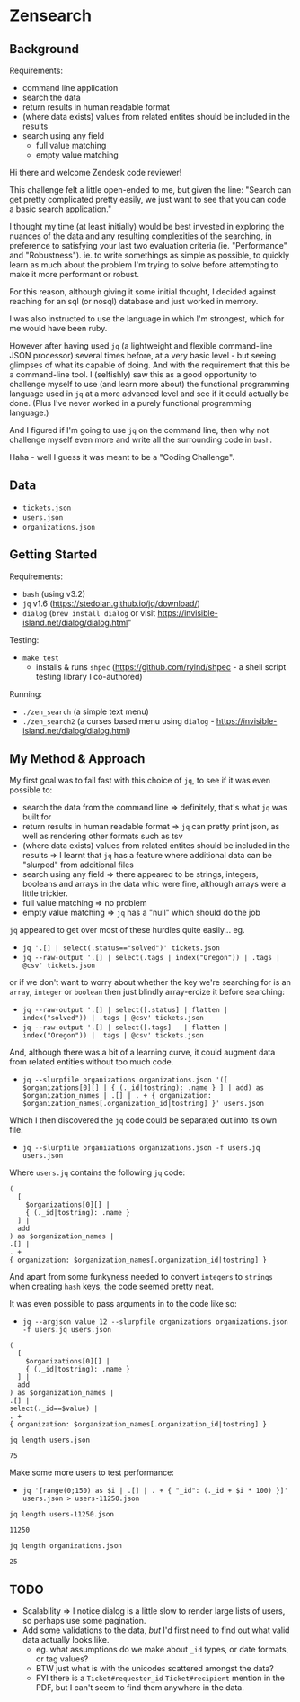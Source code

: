 # Zensearch
## Background
Requirements:

 - command line application
 - search the data
 - return results in human readable format
 - (where data exists) values from related entites should be included in the results
 - search using any field
   - full value matching
   - empty value matching

Hi there and welcome Zendesk code reviewer!

This challenge felt a little open-ended to me, but given the line:
  "Search can get pretty complicated pretty easily, we just want to see that you can code a basic search application."

I thought my time (at least initially) would be best invested in exploring the nuances of the data and any resulting complexities of the searching, in preference to satisfying your last two evaluation criteria (ie. "Performance" and "Robustness").
ie. to write somethings as simple as possible, to quickly learn as much about the problem I'm trying to solve before attempting to make it more performant or robust.

For this reason, although giving it some initial thought, I decided against reaching for an sql (or nosql) database and just worked in memory.

I was also instructed to use the language in which I'm strongest, which for me would have been ruby.

However after having used `jq` (a lightweight and flexible command-line JSON processor) several times before, at a very basic level - but seeing glimpses of what its capable of doing.  And with the requirement that this be a command-line tool.  I (selfishly) saw this as a good opportunity to challenge myself to use (and learn more about) the functional programming language used in `jq` at a more advanced level and see if it could actually be done.  (Plus I've never worked in a purely functional programming language.)

And I figured if I'm going to use `jq` on the command line, then why not challenge myself even more and write all the surrounding code in `bash`.

Haha - well I guess it was meant to be a "Coding Challenge".


## Data

- `tickets.json`
- `users.json`
- `organizations.json`


## Getting Started

Requirements:

- `bash` (using v3.2)
- `jq` v1.6 (https://stedolan.github.io/jq/download/)
- `dialog` (`brew install dialog` or visit https://invisible-island.net/dialog/dialog.html"

Testing:

- `make test`
  - installs & runs `shpec` (https://github.com/rylnd/shpec - a shell script testing library I co-authored)

Running:

- `./zen_search`  (a simple text menu)
- `./zen_search2` (a curses based menu using `dialog` - https://invisible-island.net/dialog/dialog.html)


## My Method & Approach
My first goal was to fail fast with this choice of `jq`, to see if it was even possible to:

- search the data from the command line
  => definitely, that's what `jq` was built for
- return results in human readable format
  => `jq` can pretty print json, as well as rendering other formats such as tsv
- (where data exists) values from related entites should be included in the results
  => I learnt that `jq` has a feature where additional data can be "slurped" from additional files
- search using any field
  => there appeared to be strings, integers, booleans and arrays in the data whic were fine, although arrays were a little trickier.
 - full value matching
    => no problem
 - empty value matching
    => `jq` has a "null" which should do the job

`jq` appeared to get over most of these hurdles quite easily...
eg.

- `jq '.[] | select(.status=="solved")' tickets.json`
- `jq --raw-output '.[] | select(.tags | index("Oregon")) | .tags | @csv' tickets.json`

or if we don't want to worry about whether the key we're searching for is an `array`, `integer` or `boolean` then just blindly array-ercize it before searching:

- `jq --raw-output '.[] | select([.status] | flatten | index("solved")) | .tags | @csv' tickets.json`
- `jq --raw-output '.[] | select([.tags]   | flatten | index("Oregon")) | .tags | @csv' tickets.json`


And, although there was a bit of a learning curve, it could augment data from related entities without too much code.

- `jq --slurpfile organizations organizations.json '([ $organizations[0][] | { (._id|tostring): .name } ] | add) as $organization_names | .[] | . + { organization: $organization_names[.organization_id|tostring] }' users.json`

Which I then discovered the `jq` code could be separated out into its own file.

- `jq --slurpfile organizations organizations.json -f users.jq users.json`

Where `users.jq` contains the following `jq` code:
```
(
  [
    $organizations[0][] |
    { (._id|tostring): .name }
  ] |
  add
) as $organization_names |
.[] |
. +
{ organization: $organization_names[.organization_id|tostring] }
```

And apart from some funkyness needed to convert `integers` to `strings` when creating `hash` keys, the code seemed pretty neat.

It was even possible to pass arguments in to the code like so:

- `jq --argjson value 12 --slurpfile organizations organizations.json -f users.jq users.json`

```
(
  [
    $organizations[0][] |
    { (._id|tostring): .name }
  ] |
  add
) as $organization_names |
.[] |
select(._id==$value) |
. +
{ organization: $organization_names[.organization_id|tostring] }
```

`jq length users.json`
```
75
```

Make some more users to test performance:

 - `jq '[range(0;150) as $i | .[] | . + { "_id": (._id + $i * 100) }]' users.json > users-11250.json`

`jq length users-11250.json`
```
11250
```

`jq length organizations.json`
```
25
```

## TODO

- Scalability => I notice dialog is a little slow to render large lists of users, so perhaps use some pagination.
- Add some validations to the data, *but* I'd first need to find out what valid data actually looks like.
  - eg. what assumptions do we make about `_id` types, or date formats, or tag values?
  - BTW just what is with the unicodes scattered amongst the data?
  - FYI there is a `Ticket#requester_id` `Ticket#recipient` mention in the PDF, but I can't seem to find them anywhere in the data.

